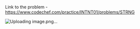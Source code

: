 Link to the problem - https://www.codechef.com/practice/INTNT01/problems/STRNG



![Uploading image.png…]()
